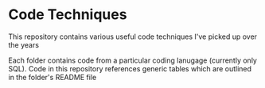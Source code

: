 # Code Techniques
This repository contains various useful code techniques I've picked up over the years

Each folder contains code from a particular coding lanugage (currently only SQL).
  Code in this repository references generic tables which are outlined in the folder's README file
